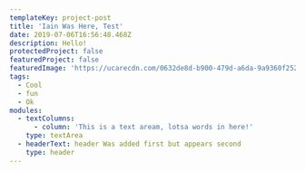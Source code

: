 ```yaml
---
templateKey: project-post
title: 'Iain Was Here, Test'
date: 2019-07-06T16:56:48.468Z
description: Hello!
protectedProject: false
featuredProject: false
featuredImage: 'https://ucarecdn.com/0632de8d-b900-479d-a6da-9a9360f252c7/'
tags:
  - Cool
  - fun
  - Ok
modules:
  - textColumns:
      - column: 'This is a text aream, lotsa words in here!'
    type: textArea
  - headerText: header Was added first but appears second
    type: header
---
```



